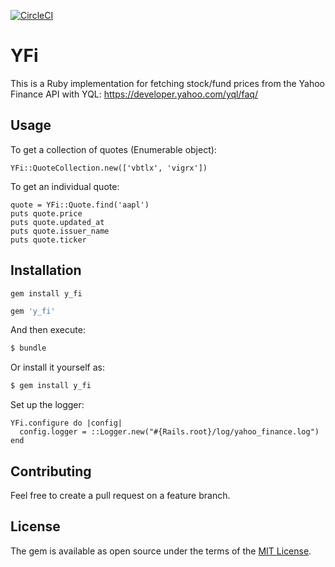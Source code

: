 [![CircleCI](https://circleci.com/gh/hasmanyguitars/y_fi.svg?style=svg)](https://circleci.com/gh/hasmanyguitars/y_fi)

# YFi
This is a Ruby implementation for fetching stock/fund prices from the Yahoo Finance API with YQL: https://developer.yahoo.com/yql/faq/

## Usage
To get a collection of quotes (Enumerable object):
```
YFi::QuoteCollection.new(['vbtlx', 'vigrx'])
```

To get an individual quote:
```
quote = YFi::Quote.find('aapl')
puts quote.price
puts quote.updated_at
puts quote.issuer_name
puts quote.ticker
```

## Installation
```gem install y_fi```

```ruby
gem 'y_fi'
```

And then execute:
```bash
$ bundle
```

Or install it yourself as:
```bash
$ gem install y_fi
```

Set up the logger:
```
YFi.configure do |config|
  config.logger = ::Logger.new("#{Rails.root}/log/yahoo_finance.log")
end
```

## Contributing
Feel free to create a pull request on a feature branch.

## License
The gem is available as open source under the terms of the [MIT License](http://opensource.org/licenses/MIT).
